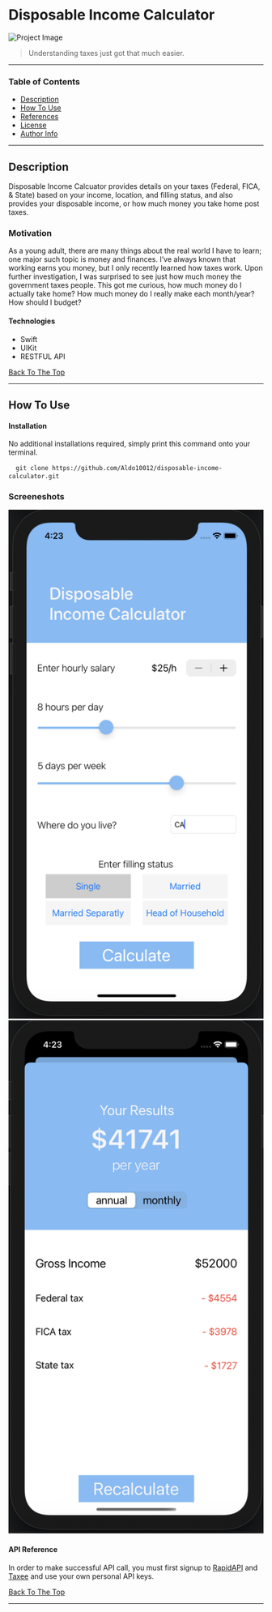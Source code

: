 # Disposable Income Calculator
![Project Image](project-image-url)

> Understanding taxes just got that much easier.

---

### Table of Contents

- [Description](#description)
- [How To Use](#how-to-use)
- [References](#references)
- [License](#license)
- [Author Info](#author-info)

---

## Description

Disposable Income Calcuator provides details on your taxes (Federal, FICA, & State) based on your income, location, and filling status, and also provides your disposable income, or how much money you take home post taxes.

### Motivation

As a young adult, there are many things about the real world I have to learn; one major such topic is money and finances. I’ve always known that working earns you money, but I only recently learned how taxes work. Upon further investigation, I was surprised to see just how much money the government taxes people. This got me curious, how much money do I actually take home? How much money do I really make each month/year? How should I budget?

#### Technologies

- Swift
- UIKit
- RESTFUL API

[Back To The Top](#read-me-template)

---

## How To Use

#### Installation

No additional installations required, simply print this command onto your terminal.
```
  git clone https://github.com/Aldo10012/disposable-income-calculator.git
```

### Screeneshots

![](./Images/calculateVC.png)
![](./Images/resultsVC.png)




#### API Reference

In order to make successful API call, you must first signup to [RapidAPI](https://rapidapi.com/stylinandy/api/taxee/) and [Taxee](https://taxee.io/) and use your own personal API keys.

[Back To The Top](#read-me-template)

---

